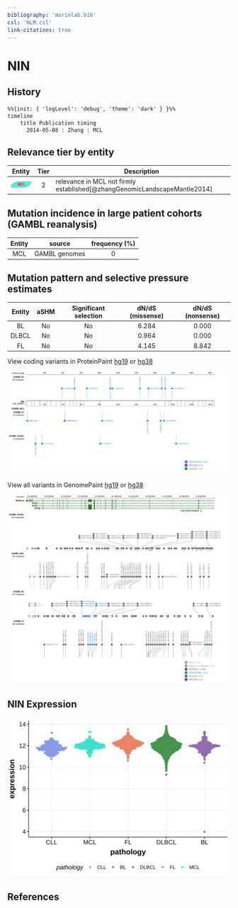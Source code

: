 ```yaml
---
bibliography: 'morinlab.bib'
csl: 'NLM.csl'
link-citations: true
---
```

# NIN

## History
```mermaid
%%{init: { 'logLevel': 'debug', 'theme': 'dark' } }%%
timeline
    title Publication timing
      2014-05-08 : Zhang : MCL
```

## Relevance tier by entity

|Entity|Tier|Description                            |
|:------:|:----:|---------------------------------------|
|![MCL](images/icons/MCL_tier2.png)   |2   |relevance in MCL not firmly established[@zhangGenomicLandscapeMantle2014]|

## Mutation incidence in large patient cohorts (GAMBL reanalysis)

|Entity|source       |frequency (%)|
|:------:|:-------------:|:-------------:|
|MCL   |GAMBL genomes|0            |

## Mutation pattern and selective pressure estimates

|Entity|aSHM|Significant selection|dN/dS (missense)|dN/dS (nonsense)|
|:------:|:----:|:---------------------:|:----------------:|:----------------:|
|BL    |No  |No                   |6.284           |0.000           |
|DLBCL |No  |No                   |0.964           |0.000           |
|FL    |No  |No                   |4.145           |8.842           |




View coding variants in ProteinPaint [hg19](https://morinlab.github.io/LLMPP/GAMBL/NIN_protein.html)  or [hg38](https://morinlab.github.io/LLMPP/GAMBL/NIN_protein_hg38.html)

![](images/proteinpaint/NIN_NM_182944.svg)

View all variants in GenomePaint [hg19](https://morinlab.github.io/LLMPP/GAMBL/NIN.html)  or [hg38](https://morinlab.github.io/LLMPP/GAMBL/NIN_hg38.html)

![](images/proteinpaint/NIN.svg)

## NIN Expression
![](images/gene_expression/NIN_by_pathology.svg)
<!-- ORIGIN: zhangGenomicLandscapeMantle2014 -->
<!-- MCL: zhangGenomicLandscapeMantle2014 -->

## References

